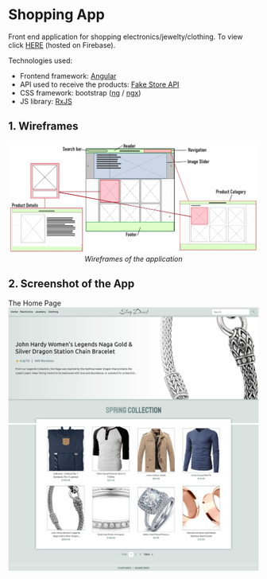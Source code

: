 # Shopping App

Front end application for shopping electronics/jewelty/clothing. To view click [HERE](https://shopping-9ce24.web.app/) (hosted on Firebase).

Technologies used:

- Frontend framework: [Angular](https://angular.io)
- API used to receive the products: [Fake Store API](https://fakestoreapi.com/)
- CSS framework: bootstrap ([ng](https://ng-bootstrap.github.io) / [ngx](https://valor-software.com/ngx-bootstrap))
- JS library: [RxJS](https://rxjs.dev/)

## 1. Wireframes

<p align="center">
  <img src="img/wireframes.jpg?raw=true" alt="App wireframes"/>
  <br>
  <i>Wireframes of the application</i>
</p>

## 2. Screenshot of the App

<p>
  The Home Page
  <br/>
  <img src="img/home.JPG?raw=true" alt="App screenshot home - slider"/>
  <br>
  <img src="img/home2.JPG?raw=true" alt="App screenshot home - paginator"/>
  <br>
</p>

